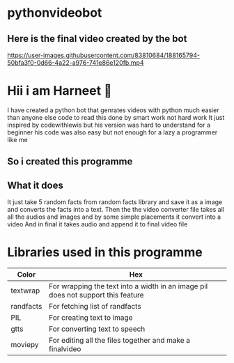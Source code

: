 # pythonvideobot

## Here is the final video created by the bot

https://user-images.githubusercontent.com/83810684/188165794-50bfa3f0-0d66-4a22-a976-741e86e120fb.mp4

# Hii i am Harneet 👋

I have created a python bot that genrates videos with python much easier than anyone else code to read this done by smart work not hard work
It just inspired by codewithlewis but his version was hard to understand for a beginner his code was also easy but not enough for a lazy a programmer like me

##  So  i created this programme
## What it does
It just take 5  random facts from random facts library and save it as a image and converts the facts into a text.
Then the the video converter file takes all all the audios and images and by some simple placements it convert into a video
And in final it takes audio and append it to final video file
# Libraries used in this programme
| Color             | Hex                                                                |
| ----------------- | ------------------------------------------------------------------ |
| textwrap | For wrapping the text into a width in an image pil does not support this feature |
| randfacts | For fetching list of randfacts |
| PIL | For creating text to image |
| gtts | For converting text to speech |
| moviepy | For editing all the files together and make a finalvideo |
